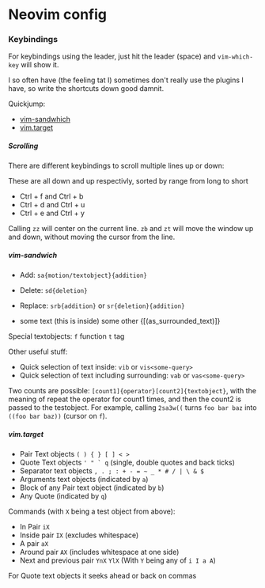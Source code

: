 # Neovim config

### Keybindings

For keybindings using the leader, just hit the leader (space) and `vim-which-key` will show it.

I so often have (the feeling tat I) sometimes don't really use the plugins I have, so write the shortcuts down
good damnit.

Quickjump:

- [vim-sandwhich](#vim-sandwhich)
- [vim.target](#vim.target)

##### Scrolling

There are different keybindings to scroll multiple lines up or down:

These are all down and up respectivly, sorted by range from long to short
- Ctrl + f and Ctrl + b
- Ctrl + d and Ctrl + u
- Ctrl + e and Ctrl + y

Calling `zz` will center on the current line. `zb` and `zt` will move the window up and down, without
moving the cursor from the line.


##### vim-sandwich

- Add: `sa{motion/textobject}{addition}`
- Delete: ``sd{deletion}``
- Replace: ``srb{addition}`` or ``sr{deletion}{addition}`` 

- some text (this is inside) some other 
{[(as_surrounded_text)]} 
 
Special textobjects: `f` function `t` tag

Other useful stuff:
- Quick selection of text inside: ``vib`` or ``vis<some-query>``
- Quick selection of text including surrounding: ``vab`` or ``vas<some-query>``

Two counts are possible: ``[count1]{operator}[count2]{textobject}``, with the meaning of repeat the operator for count1
times, and then the count2 is passed to the testobject. For example, calling ``2sa3w((`` turns ``foo bar baz``
into ``((foo bar baz))`` (cursor on `f`).

 

##### vim.target

- Pair Text objects ``( ) { } [ ] < >``
- Quote Text objects ``' " ` q`` (single, double quotes and back ticks)
- Separator text objects `` , . ; : + - = ~ _ * # / | \ & $ ``
- Arguments text objects (indicated by `` a ``)
- Block of any Pair text object (indicated by `` b ``)
- Any Quote (indicated by `` q ``) 

Commands (with `X` being a test object from above):

- In Pair `iX`
- Inside pair `IX` (excludes whitespace)
- A pair `aX`
- Around pair `AX` (includes whitespace at one side)
- Next and previous pair `YnX` `YlX` (With `Y` being any of `i I a A`)

For Quote text objects it seeks ahead or back on commas


  

 

